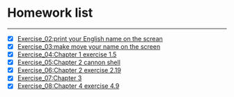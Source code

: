 # Homework list
***
- [x] [Exercise_02:print your English name on the screan](https://github.com/Ogatayoru/compuational_physics_N2015301020145/blob/master/Ogata)
- [x] [Exercise_03:make move your name on the screen](https://github.com/Ogatayoru/compuational_physics_N2015301020145/blob/master/Kaori.py)
- [x] [Exercise_04:Chapter 1 exercise 1.5](https://github.com/Ogatayoru/compuational_physics_N2015301020145/blob/master/Exercise_04_ch1.5.md)
- [x] [Exercise_05:Chapter 2 cannon shell ](https://github.com/Ogatayoru/compuational_physics_N2015301020145/blob/master/exercise_05.chapter2.md)
- [x] [Exercise_06:Chapter 2 exercise 2.19 ](https://github.com/Ogatayoru/compuational_physics_N2015301020145/blob/master/Exercise_06.chapter2_exercise2.19.md)
- [x] [Exercise_07:Chapter 3  ](https://github.com/Ogatayoru/compuational_physics_N2015301020145/blob/master/Exercise_07.chapter3.md)
- [x] [Exercise_08:Chapter 4 exercise 4.9 ](https://github.com/Ogatayoru/compuational_physics_N2015301020145/blob/master/Exercise_07.chapter3.md)
